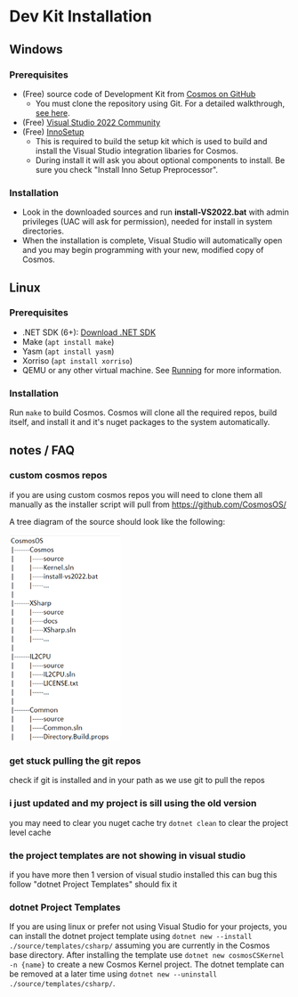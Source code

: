 # Dev Kit Installation 

## Windows

###  Prerequisites

* (Free) source code of Development Kit from [Cosmos on GitHub](https://github.com/CosmosOS/Cosmos)
   * You must clone the repository using Git. For a detailed walkthrough, [see here](https://help.github.com/articles/fork-a-repo/).
* (Free) [Visual Studio 2022 Community](https://visualstudio.microsoft.com/vs/)  
* (Free) [InnoSetup](http://www.jrsoftware.org/isdl.php#qsp)
   * This is required to build the setup kit which is used to build and install the Visual Studio integration libaries for Cosmos.
   * During install it will ask you about optional components to install. Be sure you check "Install Inno Setup Preprocessor".

###  Installation

* Look in the downloaded sources and run **install-VS2022.bat** with admin privileges (UAC will ask for permission), needed for install in system directories.
* When the installation is complete, Visual Studio will automatically open and you may begin programming with your new, modified copy of Cosmos.


## Linux

###  Prerequisites

* .NET SDK (6+): [Download .NET SDK](https://learn.microsoft.com/en-us/dotnet/core/install/linux)
* Make (`apt install make`)
* Yasm (`apt install yasm`)
* Xorriso (`apt install xorriso`)
* QEMU or any other virtual machine. See [Running](https://cosmosos.github.io/articles/Installation/Running.html) for more information.


###  Installation
Run `make` to build Cosmos. Cosmos will clone all the required repos, build itself, and install it and it's nuget packages to the system automatically.

## notes / FAQ

### custom cosmos repos

if you are using custom cosmos repos you will need to clone them all manually as the installer script will pull from https://github.com/CosmosOS/

A tree diagram of the source should look like the following:   

<img src="https://raw.githubusercontent.com/CosmosOS/Cosmos/master/Docs/images/Dir.png" width="200">


### get stuck pulling the git repos

check if git is installed and in your path as we use git to pull the repos

### i just updated and my project is sill using the old version

you may need to clear you nuget cache try ``dotnet clean`` to clear the project level cache

### the project templates are not showing in visual studio

if you have more then 1 version of visual studio installed this can bug this follow "dotnet Project Templates" should fix it

### dotnet Project Templates
If you are using linux or prefer not using Visual Studio for your projects, you can install the dotnet project template using `dotnet new --install ./source/templates/csharp/` assuming you are currently in the Cosmos base directory.
After installing the template use `dotnet new cosmosCSKernel -n {name}` to create a new Cosmos Kernel project. 
The dotnet template can be removed at a later time using `dotnet new --uninstall ./source/templates/csharp/`.
